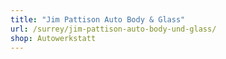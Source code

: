 ```yaml
---
title: "Jim Pattison Auto Body & Glass"
url: /surrey/jim-pattison-auto-body-und-glass/
shop: Autowerkstatt
---
```

